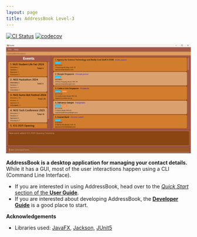 ```yaml
---
layout: page
title: AddressBook Level-3
---
```


[![CI Status](https://github.com/AY2425S1-CS2103T-F09-2/tp/workflows/Java%20CI/badge.svg)](https://github.com/AY2425S1-CS2103T-F09-2/tp/actions)
[![codecov](https://codecov.io/gh/AY2425S1-CS2103T-F09-2/tp/branch/master/graph/badge.svg)](https://codecov.io/gh/AY2425S1-CS2103T-F09-2/tp)

![Ui](images/Ui.png)

**AddressBook is a desktop application for managing your contact details.** While it has a GUI, most of the user interactions happen using a CLI (Command Line Interface).

* If you are interested in using AddressBook, head over to the [_Quick Start_ section of the **User Guide**](UserGuide.html#quick-start).
* If you are interested about developing AddressBook, the [**Developer Guide**](DeveloperGuide.html) is a good place to start.


**Acknowledgements**

* Libraries used: [JavaFX](https://openjfx.io/), [Jackson](https://github.com/FasterXML/jackson), [JUnit5](https://github.com/junit-team/junit5)
